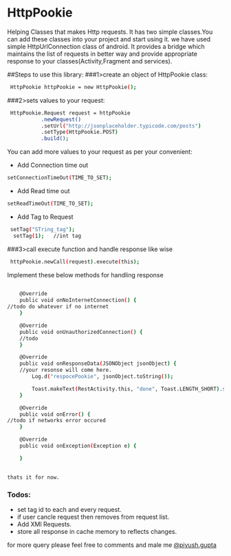 # HttpPookie
Helping Classes that makes Http requests.
It has two simple classes.You can add these classes into your project and start using it.
we have used simple HttpUrlConnection class of android. It provides a bridge which maintains the list of requests in better way and provide appropriate response to your classes(Activity,Fragment and services).

##Steps to use this library:
###1>create an object of HttpPookie class:
```sh
 HttpPookie httpPookie = new HttpPookie();
```
###2>sets values to your request:

```sh
 HttpPookie.Request request = httpPookie
           .newRequest()
           .setUrl("http://jsonplaceholder.typicode.com/posts")
           .setType(HttpPookie.POST)
           .build();
 ```
You can add more values to your request as per your convenient:

- Add Connection time out

```sh 
setConnectionTimeOut(TIME_TO_SET);
```
 - Add Read time out
```sh
setReadTimeOut(TIME_TO_SET);
```
- Add Tag to Request

```sh    
 setTag("STring_tag");
  setTag(1);   //int tag
```
 
###3>call execute function and handle response like wise
```sh
 httpPookie.newCall(request).execute(this);
```
 Implement these below methods for handling response

```sh
 
    @Override
    public void onNoInternetConnection() {
//todo do whatever if no internet
    }

    @Override
    public void onUnauthorizedConnection() {
    //todo 
    }

    @Override
    public void onResponseData(JSONObject jsonObject) {
    //your resonse will come here.
        Log.d("respocePookie", jsonObject.toString());

        Toast.makeText(RestActivity.this, "done", Toast.LENGTH_SHORT).show();
    }

    @Override
    public void onError() {
//todo if networks error occured
    }

    @Override
    public void onException(Exception e) {

    }
    
```
    
    thats it for now.
    
### Todos:
    
- set tag id to each and every request.
- if user cancle request then removes from request list.
- Add XMl Requests.
- store all response in cache memory to reflects changes.

for more query please feel free to comments and male me [@piyush.gupta][dill]

[dill]: <mailto:piyush.gupta202390@gmail.com>
    
    
